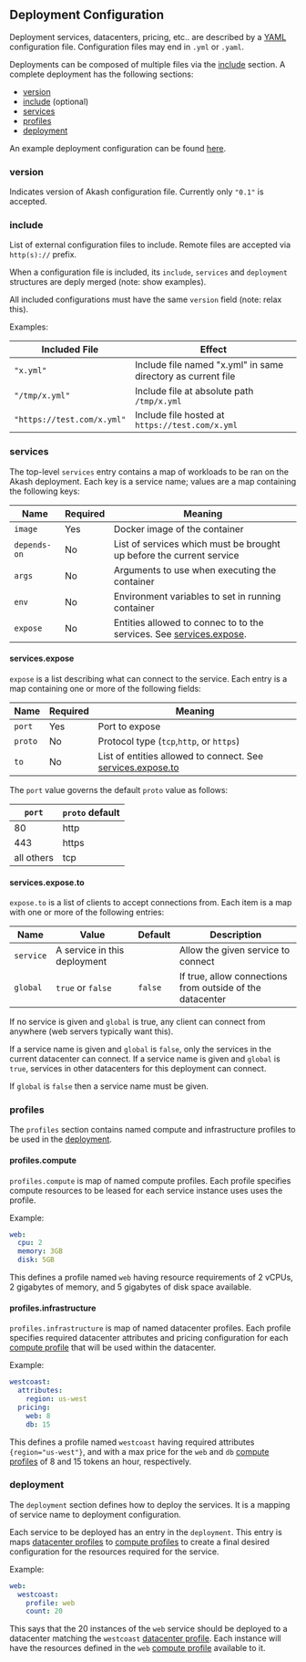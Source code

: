 ## Deployment Configuration

Deployment services, datacenters, pricing, etc.. are described by a [YAML](http://www.yaml.org/start.html) configuration file.  Configuration files may end in `.yml` or `.yaml`.

Deployments can be composed of multiple files via the [include](#include) section.  A complete deployment has the following sections:

 * [version](#version)
 * [include](#include) (optional)
 * [services](#services)
 * [profiles](#profiles)
 * [deployment](#deployment)

An example deployment configuration can be found [here](deployment.yml).

### version

Indicates version of Akash configuration file.  Currently only `"0.1"` is accepted.

### include

List of external configuration files to include.  Remote files are accepted via `http(s)://` prefix.

When a configuration file is included, its `include`, `services` and `deployment` structures are deply merged (note: show examples).

All included configurations must have the same `version` field (note: relax this).

Examples:

| Included File | Effect |
| --- | --- |
| `"x.yml"` | Include file named "x.yml" in same directory as current file |
| `"/tmp/x.yml"` | Include file at absolute path `/tmp/x.yml` |
| `"https://test.com/x.yml"` | Include file hosted at `https://test.com/x.yml` |

### services

The top-level `services` entry contains a map of workloads to be ran on the Akash deployment.  Each key is a service name; values are a map containing the following keys:

| Name | Required | Meaning |
| --- | --- | --- |
| `image` | Yes | Docker image of the container |
| `depends-on` | No | List of services which must be brought up before the current service |
| `args` | No | Arguments to use when executing the container |
| `env` |  No | Environment variables to set in running container |
| `expose` | No | Entities allowed to connec to to the services.  See [services.expose](#servicesexpose). |

#### services.expose

`expose` is a list describing what can connect to the service.  Each entry is a map containing one or more of the following fields:

| Name | Required | Meaning |
|--- | --- | --- |
| `port` | Yes | Port to expose |
| `proto` | No | Protocol type (`tcp`,`http`, or `https`) |
| `to` | No | List of entities allowed to connect.  See [services.expose.to](#servicesexposeto) |

The `port` value governs the default `proto` value as follows:

| `port` | `proto` default |
| --- | --- |
| 80 | http |
| 443 | https |
| all others | tcp |

#### services.expose.to

`expose.to` is a list of clients to accept connections from.  Each item is a map with one or more of the following entries:

| Name | Value | Default | Description |
| --- | --- | --- | --- |
| `service` | A service in this deployment | | Allow the given service to connect |
| `global`  | `true` or `false` | `false` | If true, allow connections from outside of the datacenter |


If no service is given and `global` is true, any client can connect from anywhere (web servers typically want this).

If a service name is given and `global` is `false`, only the services in the current datacenter can connect.
If a service name is given and `global` is `true`, services in other datacenters for this deployment can connect.

If `global` is `false` then a service name must be given.

### profiles

The `profiles` section contains named compute and infrastructure profiles to be used in the [deployment](#deployment).

#### profiles.compute

`profiles.compute` is map of named compute profiles.  Each profile specifies compute resources to be leased for each service instance
uses uses the profile.

Example:

```yaml
web:
  cpu: 2
  memory: 3GB
  disk: 5GB
```

This defines a profile named `web` having resource requirements of 2 vCPUs, 2 gigabytes of memory, and 5 gigabytes of disk space available.

#### profiles.infrastructure

`profiles.infrastructure` is map of named datacenter profiles.  Each profile specifies required datacenter attributes and pricing
configuration for each [compute profile](#profilescompute) that will be used within the datacenter.

Example:

```yaml
westcoast:
  attributes:
    region: us-west
  pricing:
    web: 8
    db: 15
```

This defines a profile named `westcoast` having required attributes `{region="us-west"}`, and with a max price for
the `web` and `db` [compute profiles](#profilescompute) of 8 and 15 tokens an hour, respectively.

### deployment

The `deployment` section defines how to deploy the services.  It is a mapping of service name to deployment configuration.

Each service to be deployed has an entry in the `deployment`.  This entry is maps [datacenter profiles](#profilesinfrastructure) to
[compute profiles](#profilescompute) to create a final desired configuration for the resources required for the service.

Example:

```yaml
web:
  westcoast:
    profile: web
    count: 20
```

This says that the 20 instances of the `web` service should be deployed to a datacenter matching the `westcoast` [datacenter profile](#profilesinfrastructure).  Each instance will have 
the resources defined in the `web` [compute profile](#profilescompute) available to it.

